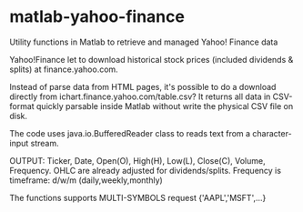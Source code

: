 matlab-yahoo-finance
====================

Utility functions in Matlab to retrieve and managed Yahoo! Finance data

Yahoo!Finance let to download historical stock prices (included dividends & splits) at finance.yahoo.com.

Instead of parse data from HTML pages, it's possible to do a download directly from ichart.finance.yahoo.com/table.csv?
It returns all data in CSV-format quickly parsable inside Matlab without write the physical CSV file on disk.

The code uses java.io.BufferedReader class to reads text from a character-input stream.

OUTPUT: Ticker, Date, Open(O), High(H), Low(L), Close(C), Volume, Frequency.
OHLC are already adjusted for dividends/splits. Frequency is timeframe: d/w/m (daily,weekly,monthly)

The functions supports MULTI-SYMBOLS request {'AAPL','MSFT',...}


